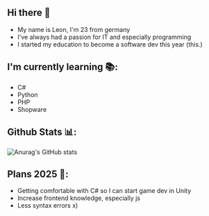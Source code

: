 ## Hi there 👋
- My name is Leon, I'm 23 from germany
- I've always had a passion for IT and especially programming
- I started my education to become a software dev this year (this.)

## I'm currently learning 📚:
- C#
- Python
- PHP 
- Shopware

## Github Stats 📊:
![Anurag's GitHub stats](https://github-readme-stats.vercel.app/api?username=slxshx&show_icons=true&theme=radical)

## Plans 2025 📝:
- Getting comfortable with C# so I can start game dev in Unity
- Increase frontend knowledge, especially js
- Less syntax errors x)
